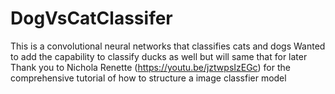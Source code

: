 # DogVsCatClassifer
This is a convolutional neural networks that classifies cats and dogs 
Wanted to add the capability to classify ducks as well but will same that for later 
Thank you to Nichola Renette (https://youtu.be/jztwpsIzEGc) for the comprehensive tutorial of how to structure a image classfier model 
